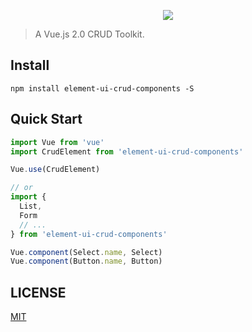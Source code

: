 <p align="center">
  <img src="https://cdn.rawgit.com/ElemeFE/element/dev/element_logo.svg">
</p>

> A Vue.js 2.0 CRUD Toolkit.

## Install
```shell
npm install element-ui-crud-components -S
```

## Quick Start
``` javascript
import Vue from 'vue'
import CrudElement from 'element-ui-crud-components'

Vue.use(CrudElement)

// or
import {
  List,
  Form
  // ...
} from 'element-ui-crud-components'

Vue.component(Select.name, Select)
Vue.component(Button.name, Button)
```

## LICENSE
[MIT](LICENSE)
